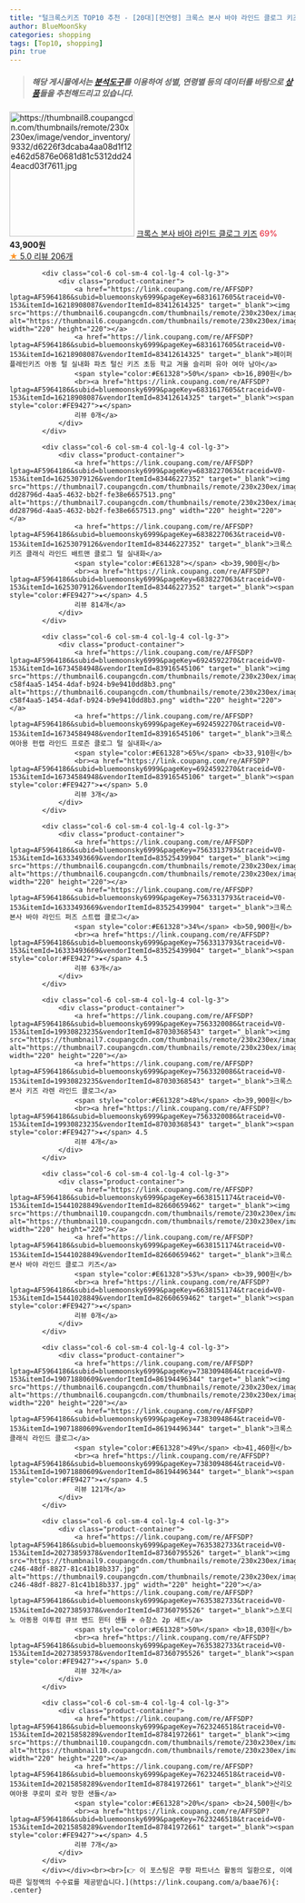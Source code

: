 ```yaml
---
title: "털크록스키즈 TOP10 추천 - [20대][전연령] 크록스 본사 바야 라인드 클로그 키즈"
author: BlueMoonSky
categories: shopping
tags: [Top10, shopping]
pin: true
---
```


> ##### 해당 게시물에서는 [**분석도구**](https://itemscout.io/)를 이용하여 **성별**, **연령별** 등의 데이터를 바탕으로 [**상품**](https://link.coupang.com/a/baae76)들을 추천해드리고 있습니다.
<div class="container"><div class="row">
            <div class="col-6 col-sm-4 col-lg-4 col-lg-3">
                <div class="product-container">
                    <a href="https://link.coupang.com/re/AFFSDP?lptag=AF5964186&subid=bluemoonsky6999&pageKey=6638151174&traceid=V0-153&itemId=15441028834&vendorItemId=82660659385" target="_blank"><img src="https://thumbnail8.coupangcdn.com/thumbnails/remote/230x230ex/image/vendor_inventory/9332/d6226f3dcaba4aa08d1f12e462d5876e0681d81c5312dd244eacd03f7611.jpg" alt="https://thumbnail8.coupangcdn.com/thumbnails/remote/230x230ex/image/vendor_inventory/9332/d6226f3dcaba4aa08d1f12e462d5876e0681d81c5312dd244eacd03f7611.jpg" width="220" height="220"></a>
                    <a href="https://link.coupang.com/re/AFFSDP?lptag=AF5964186&subid=bluemoonsky6999&pageKey=6638151174&traceid=V0-153&itemId=15441028834&vendorItemId=82660659385" target="_blank">크록스 본사 바야 라인드 클로그 키즈</a>
                    <span style="color:#E61328">69%</span> <b>43,900원</b>
                    <br><a href="https://link.coupang.com/re/AFFSDP?lptag=AF5964186&subid=bluemoonsky6999&pageKey=6638151174&traceid=V0-153&itemId=15441028834&vendorItemId=82660659385" target="_blank"><span style="color:#FE9427">★</span> 5.0
                    리뷰 206개</a>
                </div>
            </div>
            
            <div class="col-6 col-sm-4 col-lg-4 col-lg-3">
                <div class="product-container">
                    <a href="https://link.coupang.com/re/AFFSDP?lptag=AF5964186&subid=bluemoonsky6999&pageKey=6831617605&traceid=V0-153&itemId=16218908087&vendorItemId=83412614325" target="_blank"><img src="https://thumbnail6.coupangcdn.com/thumbnails/remote/230x230ex/image/vendor_inventory/6612/bced0bc76ea9c9bc5e1bfd521df7220c8dc18610b529dec194540e7e214d.jpg" alt="https://thumbnail6.coupangcdn.com/thumbnails/remote/230x230ex/image/vendor_inventory/6612/bced0bc76ea9c9bc5e1bfd521df7220c8dc18610b529dec194540e7e214d.jpg" width="220" height="220"></a>
                    <a href="https://link.coupang.com/re/AFFSDP?lptag=AF5964186&subid=bluemoonsky6999&pageKey=6831617605&traceid=V0-153&itemId=16218908087&vendorItemId=83412614325" target="_blank">페이퍼플레인키즈 아동 털 실내화 파츠 털신 키즈 초등 학교 겨울 슬리퍼 유아 여아 남아</a>
                    <span style="color:#E61328">50%</span> <b>16,890원</b>
                    <br><a href="https://link.coupang.com/re/AFFSDP?lptag=AF5964186&subid=bluemoonsky6999&pageKey=6831617605&traceid=V0-153&itemId=16218908087&vendorItemId=83412614325" target="_blank"><span style="color:#FE9427">★</span> 
                    리뷰 0개</a>
                </div>
            </div>
            
            <div class="col-6 col-sm-4 col-lg-4 col-lg-3">
                <div class="product-container">
                    <a href="https://link.coupang.com/re/AFFSDP?lptag=AF5964186&subid=bluemoonsky6999&pageKey=6838227063&traceid=V0-153&itemId=16253079126&vendorItemId=83446227352" target="_blank"><img src="https://thumbnail7.coupangcdn.com/thumbnails/remote/230x230ex/image/retail/images/7895945429357882-dd28796d-4aa5-4632-bb2f-fe38e6657513.png" alt="https://thumbnail7.coupangcdn.com/thumbnails/remote/230x230ex/image/retail/images/7895945429357882-dd28796d-4aa5-4632-bb2f-fe38e6657513.png" width="220" height="220"></a>
                    <a href="https://link.coupang.com/re/AFFSDP?lptag=AF5964186&subid=bluemoonsky6999&pageKey=6838227063&traceid=V0-153&itemId=16253079126&vendorItemId=83446227352" target="_blank">크록스 키즈 클래식 라인드 배트맨 클로그 털 실내화</a>
                    <span style="color:#E61328"></span> <b>39,900원</b>
                    <br><a href="https://link.coupang.com/re/AFFSDP?lptag=AF5964186&subid=bluemoonsky6999&pageKey=6838227063&traceid=V0-153&itemId=16253079126&vendorItemId=83446227352" target="_blank"><span style="color:#FE9427">★</span> 4.5
                    리뷰 814개</a>
                </div>
            </div>
            
            <div class="col-6 col-sm-4 col-lg-4 col-lg-3">
                <div class="product-container">
                    <a href="https://link.coupang.com/re/AFFSDP?lptag=AF5964186&subid=bluemoonsky6999&pageKey=6924592270&traceid=V0-153&itemId=16734584948&vendorItemId=83916545106" target="_blank"><img src="https://thumbnail6.coupangcdn.com/thumbnails/remote/230x230ex/image/retail/images/7892742344161986-c58f4aa5-1454-4daf-b924-b9e9410dd8b3.png" alt="https://thumbnail6.coupangcdn.com/thumbnails/remote/230x230ex/image/retail/images/7892742344161986-c58f4aa5-1454-4daf-b924-b9e9410dd8b3.png" width="220" height="220"></a>
                    <a href="https://link.coupang.com/re/AFFSDP?lptag=AF5964186&subid=bluemoonsky6999&pageKey=6924592270&traceid=V0-153&itemId=16734584948&vendorItemId=83916545106" target="_blank">크록스 여아용 펀랩 라인드 프로즌 클로그 털 실내화</a>
                    <span style="color:#E61328">65%</span> <b>33,910원</b>
                    <br><a href="https://link.coupang.com/re/AFFSDP?lptag=AF5964186&subid=bluemoonsky6999&pageKey=6924592270&traceid=V0-153&itemId=16734584948&vendorItemId=83916545106" target="_blank"><span style="color:#FE9427">★</span> 5.0
                    리뷰 3개</a>
                </div>
            </div>
            
            <div class="col-6 col-sm-4 col-lg-4 col-lg-3">
                <div class="product-container">
                    <a href="https://link.coupang.com/re/AFFSDP?lptag=AF5964186&subid=bluemoonsky6999&pageKey=7563313793&traceid=V0-153&itemId=16333493669&vendorItemId=83525439904" target="_blank"><img src="https://thumbnail6.coupangcdn.com/thumbnails/remote/230x230ex/image/vendor_inventory/95ab/9597edb7f62bfa50e1ed757283b81c34ae7222e8449290f3bd6116803a06.jpg" alt="https://thumbnail6.coupangcdn.com/thumbnails/remote/230x230ex/image/vendor_inventory/95ab/9597edb7f62bfa50e1ed757283b81c34ae7222e8449290f3bd6116803a06.jpg" width="220" height="220"></a>
                    <a href="https://link.coupang.com/re/AFFSDP?lptag=AF5964186&subid=bluemoonsky6999&pageKey=7563313793&traceid=V0-153&itemId=16333493669&vendorItemId=83525439904" target="_blank">크록스 본사 바야 라인드 퍼즈 스트랩 클로그</a>
                    <span style="color:#E61328">34%</span> <b>50,900원</b>
                    <br><a href="https://link.coupang.com/re/AFFSDP?lptag=AF5964186&subid=bluemoonsky6999&pageKey=7563313793&traceid=V0-153&itemId=16333493669&vendorItemId=83525439904" target="_blank"><span style="color:#FE9427">★</span> 4.5
                    리뷰 63개</a>
                </div>
            </div>
            
            <div class="col-6 col-sm-4 col-lg-4 col-lg-3">
                <div class="product-container">
                    <a href="https://link.coupang.com/re/AFFSDP?lptag=AF5964186&subid=bluemoonsky6999&pageKey=7563320086&traceid=V0-153&itemId=19930823235&vendorItemId=87030368543" target="_blank"><img src="https://thumbnail7.coupangcdn.com/thumbnails/remote/230x230ex/image/vendor_inventory/d8a2/817899bdd2a90267ea1e9e0f6c795e2cebb376fded3165b43dad89d459fc.jpg" alt="https://thumbnail7.coupangcdn.com/thumbnails/remote/230x230ex/image/vendor_inventory/d8a2/817899bdd2a90267ea1e9e0f6c795e2cebb376fded3165b43dad89d459fc.jpg" width="220" height="220"></a>
                    <a href="https://link.coupang.com/re/AFFSDP?lptag=AF5964186&subid=bluemoonsky6999&pageKey=7563320086&traceid=V0-153&itemId=19930823235&vendorItemId=87030368543" target="_blank">크록스 본사 키즈 라렌 라인드 클로그</a>
                    <span style="color:#E61328">48%</span> <b>39,900원</b>
                    <br><a href="https://link.coupang.com/re/AFFSDP?lptag=AF5964186&subid=bluemoonsky6999&pageKey=7563320086&traceid=V0-153&itemId=19930823235&vendorItemId=87030368543" target="_blank"><span style="color:#FE9427">★</span> 4.5
                    리뷰 4개</a>
                </div>
            </div>
            
            <div class="col-6 col-sm-4 col-lg-4 col-lg-3">
                <div class="product-container">
                    <a href="https://link.coupang.com/re/AFFSDP?lptag=AF5964186&subid=bluemoonsky6999&pageKey=6638151174&traceid=V0-153&itemId=15441028849&vendorItemId=82660659462" target="_blank"><img src="https://thumbnail10.coupangcdn.com/thumbnails/remote/230x230ex/image/vendor_inventory/00ca/0f7f9b33fc3457445c951240edf07b47b10a5b07873e7b38766e933fec16.jpg" alt="https://thumbnail10.coupangcdn.com/thumbnails/remote/230x230ex/image/vendor_inventory/00ca/0f7f9b33fc3457445c951240edf07b47b10a5b07873e7b38766e933fec16.jpg" width="220" height="220"></a>
                    <a href="https://link.coupang.com/re/AFFSDP?lptag=AF5964186&subid=bluemoonsky6999&pageKey=6638151174&traceid=V0-153&itemId=15441028849&vendorItemId=82660659462" target="_blank">크록스 본사 바야 라인드 클로그 키즈</a>
                    <span style="color:#E61328">53%</span> <b>39,900원</b>
                    <br><a href="https://link.coupang.com/re/AFFSDP?lptag=AF5964186&subid=bluemoonsky6999&pageKey=6638151174&traceid=V0-153&itemId=15441028849&vendorItemId=82660659462" target="_blank"><span style="color:#FE9427">★</span> 
                    리뷰 0개</a>
                </div>
            </div>
            
            <div class="col-6 col-sm-4 col-lg-4 col-lg-3">
                <div class="product-container">
                    <a href="https://link.coupang.com/re/AFFSDP?lptag=AF5964186&subid=bluemoonsky6999&pageKey=7383094864&traceid=V0-153&itemId=19071880609&vendorItemId=86194496344" target="_blank"><img src="https://thumbnail6.coupangcdn.com/thumbnails/remote/230x230ex/image/rs_quotation_api/wfa2owmv/dd68de89978943cbaf15d9cab1b80102.jpg" alt="https://thumbnail6.coupangcdn.com/thumbnails/remote/230x230ex/image/rs_quotation_api/wfa2owmv/dd68de89978943cbaf15d9cab1b80102.jpg" width="220" height="220"></a>
                    <a href="https://link.coupang.com/re/AFFSDP?lptag=AF5964186&subid=bluemoonsky6999&pageKey=7383094864&traceid=V0-153&itemId=19071880609&vendorItemId=86194496344" target="_blank">크록스 클래식 라인드 클로그</a>
                    <span style="color:#E61328">49%</span> <b>41,460원</b>
                    <br><a href="https://link.coupang.com/re/AFFSDP?lptag=AF5964186&subid=bluemoonsky6999&pageKey=7383094864&traceid=V0-153&itemId=19071880609&vendorItemId=86194496344" target="_blank"><span style="color:#FE9427">★</span> 4.5
                    리뷰 121개</a>
                </div>
            </div>
            
            <div class="col-6 col-sm-4 col-lg-4 col-lg-3">
                <div class="product-container">
                    <a href="https://link.coupang.com/re/AFFSDP?lptag=AF5964186&subid=bluemoonsky6999&pageKey=7635382733&traceid=V0-153&itemId=20273859378&vendorItemId=87360795526" target="_blank"><img src="https://thumbnail9.coupangcdn.com/thumbnails/remote/230x230ex/image/retail/images/2023/10/05/17/3/a9203e42-c246-48df-8827-81c41b18b337.jpg" alt="https://thumbnail9.coupangcdn.com/thumbnails/remote/230x230ex/image/retail/images/2023/10/05/17/3/a9203e42-c246-48df-8827-81c41b18b337.jpg" width="220" height="220"></a>
                    <a href="https://link.coupang.com/re/AFFSDP?lptag=AF5964186&subid=bluemoonsky6999&pageKey=7635382733&traceid=V0-153&itemId=20273859378&vendorItemId=87360795526" target="_blank">스포디노 아동용 이투컴 큐브 밴드 윈터 샌들 + 슈참스 2p 세트</a>
                    <span style="color:#E61328">50%</span> <b>18,030원</b>
                    <br><a href="https://link.coupang.com/re/AFFSDP?lptag=AF5964186&subid=bluemoonsky6999&pageKey=7635382733&traceid=V0-153&itemId=20273859378&vendorItemId=87360795526" target="_blank"><span style="color:#FE9427">★</span> 5.0
                    리뷰 32개</a>
                </div>
            </div>
            
            <div class="col-6 col-sm-4 col-lg-4 col-lg-3">
                <div class="product-container">
                    <a href="https://link.coupang.com/re/AFFSDP?lptag=AF5964186&subid=bluemoonsky6999&pageKey=7623246518&traceid=V0-153&itemId=20215858289&vendorItemId=87841972661" target="_blank"><img src="https://thumbnail10.coupangcdn.com/thumbnails/remote/230x230ex/image/vendor_inventory/7219/284cc91b5323d79fc597b1d8355de29122ed4865d90e79dcdd3eb1561355.jpg" alt="https://thumbnail10.coupangcdn.com/thumbnails/remote/230x230ex/image/vendor_inventory/7219/284cc91b5323d79fc597b1d8355de29122ed4865d90e79dcdd3eb1561355.jpg" width="220" height="220"></a>
                    <a href="https://link.coupang.com/re/AFFSDP?lptag=AF5964186&subid=bluemoonsky6999&pageKey=7623246518&traceid=V0-153&itemId=20215858289&vendorItemId=87841972661" target="_blank">산리오 여아용 쿠로미 로라 방한 샌들</a>
                    <span style="color:#E61328">20%</span> <b>24,500원</b>
                    <br><a href="https://link.coupang.com/re/AFFSDP?lptag=AF5964186&subid=bluemoonsky6999&pageKey=7623246518&traceid=V0-153&itemId=20215858289&vendorItemId=87841972661" target="_blank"><span style="color:#FE9427">★</span> 4.5
                    리뷰 7개</a>
                </div>
            </div>
            </div></div><br><br>[👉 이 포스팅은 쿠팡 파트너스 활동의 일환으로, 이에 따른 일정액의 수수료를 제공받습니다.](https://link.coupang.com/a/baae76){: .center}